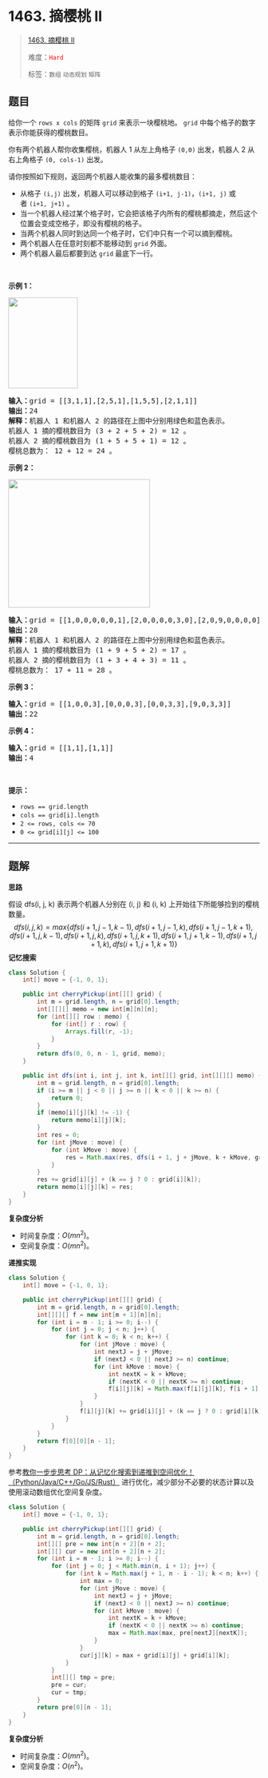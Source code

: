 # 1463. 摘樱桃 II

> [1463. 摘樱桃 II](https://leetcode.cn/problems/cherry-pickup-ii/)
>
> 难度：<font color=red>`Hard`</font>
>
> 标签：`数组` `动态规划` `矩阵`

## 题目

<p>给你一个&nbsp;<code>rows x cols</code> 的矩阵&nbsp;<code>grid</code>&nbsp;来表示一块樱桃地。 <code>grid</code>&nbsp;中每个格子的数字表示你能获得的樱桃数目。</p>

<p>你有两个机器人帮你收集樱桃，机器人 1 从左上角格子 <code>(0,0)</code> 出发，机器人 2 从右上角格子 <code>(0, cols-1)</code> 出发。</p>

<p>请你按照如下规则，返回两个机器人能收集的最多樱桃数目：</p>

<ul>
	<li>从格子&nbsp;<code>(i,j)</code> 出发，机器人可以移动到格子&nbsp;<code>(i+1, j-1)</code>，<code>(i+1, j)</code> 或者&nbsp;<code>(i+1, j+1)</code>&nbsp;。</li>
	<li>当一个机器人经过某个格子时，它会把该格子内所有的樱桃都摘走，然后这个位置会变成空格子，即没有樱桃的格子。</li>
	<li>当两个机器人同时到达同一个格子时，它们中只有一个可以摘到樱桃。</li>
	<li>两个机器人在任意时刻都不能移动到 <code>grid</code>&nbsp;外面。</li>
	<li>两个机器人最后都要到达&nbsp;<code>grid</code>&nbsp;最底下一行。</li>
</ul>

<p>&nbsp;</p>

<p><strong>示例 1：</strong></p>

<p><strong><img alt="" src="https://assets.leetcode-cn.com/aliyun-lc-upload/uploads/2020/05/30/sample_1_1802.png" style="height: 182px; width: 139px;"></strong></p>

<pre><strong>输入：</strong>grid = [[3,1,1],[2,5,1],[1,5,5],[2,1,1]]
<strong>输出：</strong>24
<strong>解释：</strong>机器人 1 和机器人 2 的路径在上图中分别用绿色和蓝色表示。
机器人 1 摘的樱桃数目为 (3 + 2 + 5 + 2) = 12 。
机器人 2 摘的樱桃数目为 (1 + 5 + 5 + 1) = 12 。
樱桃总数为： 12 + 12 = 24 。
</pre>

<p><strong>示例 2：</strong></p>

<p><strong><img alt="" src="https://assets.leetcode-cn.com/aliyun-lc-upload/uploads/2020/05/30/sample_2_1802.png" style="height: 257px; width: 284px;"></strong></p>

<pre><strong>输入：</strong>grid = [[1,0,0,0,0,0,1],[2,0,0,0,0,3,0],[2,0,9,0,0,0,0],[0,3,0,5,4,0,0],[1,0,2,3,0,0,6]]
<strong>输出：</strong>28
<strong>解释：</strong>机器人 1 和机器人 2 的路径在上图中分别用绿色和蓝色表示。
机器人 1 摘的樱桃数目为 (1 + 9 + 5 + 2) = 17 。
机器人 2 摘的樱桃数目为 (1 + 3 + 4 + 3) = 11 。
樱桃总数为： 17 + 11 = 28 。
</pre>

<p><strong>示例 3：</strong></p>

<pre><strong>输入：</strong>grid = [[1,0,0,3],[0,0,0,3],[0,0,3,3],[9,0,3,3]]
<strong>输出：</strong>22
</pre>

<p><strong>示例 4：</strong></p>

<pre><strong>输入：</strong>grid = [[1,1],[1,1]]
<strong>输出：</strong>4
</pre>

<p>&nbsp;</p>

<p><strong>提示：</strong></p>

<ul>
	<li><code>rows == grid.length</code></li>
	<li><code>cols == grid[i].length</code></li>
	<li><code>2 &lt;= rows, cols &lt;= 70</code></li>
	<li><code>0 &lt;= grid[i][j] &lt;= 100&nbsp;</code></li>
</ul>


--------------------

## 题解

**思路**

假设 dfs(i, j, k) 表示两个机器人分别在 (i, j) 和 (i, k) 上开始往下所能够捡到的樱桃数量。
$$
dfs(i, j, k) = max\{dfs(i+1, j-1, k-1),dfs(i+1, j-1, k),dfs(i+1, j-1, k+1),dfs(i+1, j, k-1),dfs(i+1, j, k),dfs(i+1, j, k+1),dfs(i+1, j+1, k-1),dfs(i+1, j+1, k),dfs(i+1, j+1, k+1)\}
$$
**记忆搜索**

```java
class Solution {
    int[] move = {-1, 0, 1};

    public int cherryPickup(int[][] grid) {
        int m = grid.length, n = grid[0].length;
        int[][][] memo = new int[m][n][n];
        for (int[][] row : memo) {
            for (int[] r : row) {
                Arrays.fill(r, -1);
            }
        }
        return dfs(0, 0, n - 1, grid, memo);
    }

    public int dfs(int i, int j, int k, int[][] grid, int[][][] memo) {
        int m = grid.length, n = grid[0].length;
        if (i >= m || j < 0 || j >= n || k < 0 || k >= n) {
            return 0;
        }
        if (memo[i][j][k] != -1) {
            return memo[i][j][k];
        }
        int res = 0;
        for (int jMove : move) {
            for (int kMove : move) {
                res = Math.max(res, dfs(i + 1, j + jMove, k + kMove, grid, memo));
            }
        }
        res += grid[i][j] + (k == j ? 0 : grid[i][k]);
        return memo[i][j][k] = res;
    }
}
```

**复杂度分析**

- 时间复杂度：$O(mn^2)$。
- 空间复杂度：$O(mn^2)$。

**递推实现**

```java
class Solution {
    int[] move = {-1, 0, 1};

    public int cherryPickup(int[][] grid) {
        int m = grid.length, n = grid[0].length;
        int[][][] f = new int[m + 1][n][n];
        for (int i = m - 1; i >= 0; i--) {
            for (int j = 0; j < n; j++) {
                for (int k = 0; k < n; k++) {
                    for (int jMove : move) {
                        int nextJ = j + jMove;
                        if (nextJ < 0 || nextJ >= n) continue;
                        for (int kMove : move) {
                            int nextK = k + kMove;
                            if (nextK < 0 || nextK >= n) continue;
                            f[i][j][k] = Math.max(f[i][j][k], f[i + 1][nextJ][nextK]);
                        }
                    }
                    f[i][j][k] += grid[i][j] + (k == j ? 0 : grid[i][k]);
                }
            }
        }
        return f[0][0][n - 1];
    }
}
```

参考[教你一步步思考 DP：从记忆化搜索到递推到空间优化！（Python/Java/C++/Go/JS/Rust）](https://leetcode.cn/problems/cherry-pickup-ii/solutions/2768158/jiao-ni-yi-bu-bu-si-kao-dpcong-ji-yi-hua-i70v) 进行优化，减少部分不必要的状态计算以及使用滚动数组优化空间复杂度。

```java
class Solution {
    int[] move = {-1, 0, 1};

    public int cherryPickup(int[][] grid) {
        int m = grid.length, n = grid[0].length;
        int[][] pre = new int[n + 2][n + 2];
        int[][] cur = new int[n + 2][n + 2];
        for (int i = m - 1; i >= 0; i--) {
            for (int j = 0; j < Math.min(n, i + 1); j++) {
                for (int k = Math.max(j + 1, n - i - 1); k < n; k++) {
                    int max = 0;
                    for (int jMove : move) {
                        int nextJ = j + jMove;
                        if (nextJ < 0 || nextJ >= n) continue;
                        for (int kMove : move) {
                            int nextK = k + kMove;
                            if (nextK < 0 || nextK >= n) continue;
                            max = Math.max(max, pre[nextJ][nextK]);
                        }
                    }
                    cur[j][k] = max + grid[i][j] + grid[i][k];
                }
            }
            int[][] tmp = pre;
            pre = cur;
            cur = tmp;
        }
        return pre[0][n - 1];
    }
}
```

**复杂度分析**

- 时间复杂度：$O(mn^2)$。
- 空间复杂度：$O(n^2)$。

